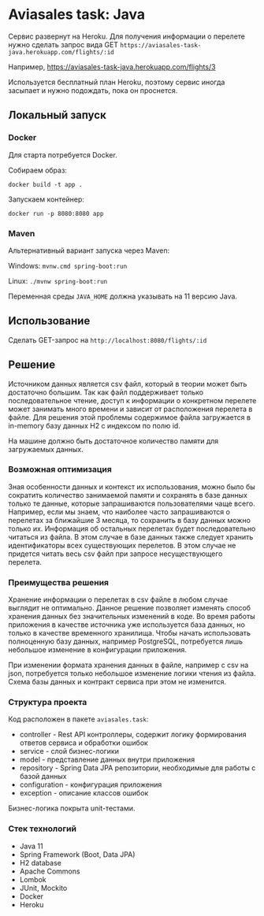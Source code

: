 # Aviasales task: Java
Сервис развернут на Heroku. 
Для получения информации о перелете нужно сделать запрос вида GET `https://aviasales-task-java.herokuapp.com/flights/:id`

Например, https://aviasales-task-java.herokuapp.com/flights/3 

Используется бесплатный план Heroku, поэтому сервис иногда засыпает и нужно подождать, пока он проснется.
## Локальный запуск

### Docker
Для старта потребуется Docker. 

Собираем образ:

`docker build -t app .` 

Запускаем контейнер:

`docker run -p 8080:8080 app`

### Maven
Альтернативный вариант запуска через Maven:

Windows:
`mvnw.cmd spring-boot:run`

Linux:
`./mvnw spring-boot:run`

Переменная среды `JAVA_HOME` должна указывать на 11 версию Java.

## Использование

Сделать GET-запрос на `http://localhost:8080/flights/:id`

## Решение
Источником данных является csv файл, который в теории может быть 
достаточно большим. Так как файл поддерживает только последовательное чтение,
доступ к информации о конкретном перелете может занимать много времени 
и зависит от расположения перелета в файле. 
Для решения этой проблемы содержимое файла загружается в in-memory 
базу данных H2 с индексом по полю id.

На машине должно быть достаточное количество памяти для загружаемых данных.

### Возможная оптимизация

Зная особенности данных и контекст их использования, можно было бы сократить 
количество занимаемой памяти и сохранять в базе данных только 
те данные, которые запрашиваются пользователями чаще всего. Например, 
если мы знаем, что наиболее часто запрашиваются о перелетах за ближайшие 
3 месяца, то сохранить в базу данных можно только их. Информация об остальных 
перелетах будет последовательно читаться из файла.
В этом случае в базе данных также следует хранить идентификаторы всех
существующих перелетов. В этом случае не придется читать весь csv файл
при запросе несуществующего перелета. 

### Преимущества решения
Хранение информации о перелетах в csv файле в любом случае выглядит
не оптимально. Данное решение позволяет изменять способ хранения
данных без значительных изменений в коде. Во время работы приложения
в качестве источника уже используется база данных, но только в качестве
временного хранилища. Чтобы начать использовать полноценную базу данных, 
например PostgreSQL, потребуется лишь небольшое изменение в конфигурации 
приложения. 

При изменении формата хранения данных в файле, например с csv на json,
потребуется только небольшое изменение логики чтения из файла. 
Схема базы данных и контракт сервиса при этом не изменится.

### Структура проекта
Код расположен в пакете `aviasales.task`:

- controller - Rest API контроллеры, содержит логику формирования ответов сервиса и обработки ошибок
- service - слой бизнес-логики
- model - представление данных внутри приложения
- repository - Spring Data JPA репозитории, необходимые для работы с базой данных
- configuration - конфигурация приложения
- exception - описание классов ошибок

Бизнес-логика покрыта unit-тестами.

### Стек технологий
- Java 11
- Spring Framework (Boot, Data JPA)
- H2 database
- Apache Commons
- Lombok
- JUnit, Mockito
- Docker
- Heroku

